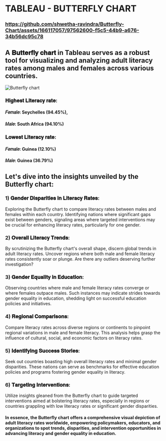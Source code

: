 
# TABLEAU - BUTTERFLY CHART


### https://github.com/shwetha-ravindra/Butterfly-Chart/assets/166117057/97562600-f5c5-44b9-a676-34b56dc95c78

## A 𝐁𝐮𝐭𝐭𝐞𝐫𝐟𝐥𝐲 𝐜𝐡𝐚𝐫𝐭 in Tableau serves as a robust tool for visualizing and analyzing adult literacy rates among males and females across various countries. 

![Butterfly chart](https://github.com/shwetha-ravindra/Butterfly-Chart/assets/166117057/b096571b-2cd7-4bf8-b295-d44beafe0d64)




### 𝐇𝐢𝐠𝐡𝐞𝐬𝐭 𝐋𝐢𝐭𝐞𝐫𝐚𝐜𝐲 𝐫𝐚𝐭𝐞: 
#### 𝐹𝑒𝑚𝑎𝑙𝑒: Seychelles (94.45%), 
#### 𝑀𝑎𝑙𝑒:   South Africa (94.10%)

### 𝐋𝐨𝐰𝐞𝐬𝐭 𝐋𝐢𝐭𝐞𝐫𝐚𝐜𝐲 𝐫𝐚𝐭𝐞:
#### 𝐹𝑒𝑚𝑎𝑙𝑒: Guinea (12.10%) 
#### 𝑀𝑎𝑙𝑒: Guinea (36.79%)

## Let's dive into the insights unveiled by the Butterfly chart:

### 1) 𝐆𝐞𝐧𝐝𝐞𝐫 𝐃𝐢𝐬𝐩𝐚𝐫𝐢𝐭𝐢𝐞𝐬 𝐢𝐧 𝐋𝐢𝐭𝐞𝐫𝐚𝐜𝐲 𝐑𝐚𝐭𝐞𝐬: 
Exploring the Butterfly chart to compare literacy rates between males and females within each country. Identifying nations where significant gaps exist between genders, signaling areas where targeted interventions may be crucial for enhancing literacy rates, particularly for one gender.

### 2) 𝐎𝐯𝐞𝐫𝐚𝐥𝐥 𝐋𝐢𝐭𝐞𝐫𝐚𝐜𝐲 𝐓𝐫𝐞𝐧𝐝𝐬:
By scrutinizing the Butterfly chart's overall shape, discern global trends in adult literacy rates. Uncover regions where both male and female literacy rates consistently soar or plunge. Are there any outliers deserving further investigation?

### 3) 𝐆𝐞𝐧𝐝𝐞𝐫 𝐄𝐪𝐮𝐚𝐥𝐢𝐭𝐲 𝐢𝐧 𝐄𝐝𝐮𝐜𝐚𝐭𝐢𝐨𝐧: 
Observing countries where male and female literacy rates converge or where females outpace males. Such instances may indicate strides towards gender equality in education, shedding light on successful education policies and initiatives.

### 4) 𝐑𝐞𝐠𝐢𝐨𝐧𝐚𝐥 𝐂𝐨𝐦𝐩𝐚𝐫𝐢𝐬𝐨𝐧𝐬: 
Compare literacy rates across diverse regions or continents to pinpoint regional variations in male and female literacy. This analysis helps grasp the influence of cultural, social, and economic factors on literacy rates.

### 5) 𝐈𝐝𝐞𝐧𝐭𝐢𝐟𝐲𝐢𝐧𝐠 𝐒𝐮𝐜𝐜𝐞𝐬𝐬 𝐒𝐭𝐨𝐫𝐢𝐞𝐬: 
Seek out countries boasting high overall literacy rates and minimal gender disparities. These nations can serve as benchmarks for effective education policies and programs fostering gender equality in literacy.

### 6) 𝐓𝐚𝐫𝐠𝐞𝐭𝐢𝐧𝐠 𝐈𝐧𝐭𝐞𝐫𝐯𝐞𝐧𝐭𝐢𝐨𝐧𝐬: 
Utilize insights gleaned from the Butterfly chart to guide targeted interventions aimed at bolstering literacy rates, especially in regions or countries grappling with low literacy rates or significant gender disparities.




#### In essence, the Butterfly chart offers a comprehensive visual depiction of adult literacy rates worldwide, empowering policymakers, educators, and organizations to spot trends, disparities, and intervention opportunities in advancing literacy and gender equality in education.
